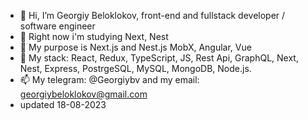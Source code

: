 - 👋 Hi, I’m Georgiy Beloklokov, front-end and fullstack developer / software engineer
- 👀 Right now i'm studying Next, Nest
- 🌱 My purpose is Next.js and Nest.js MobX, Angular, Vue
- 💞️ My stack: React, Redux, TypeScript, JS, Rest Api, GraphQL, Next, Nest, Express, PostrgeSQL, MySQL, MongoDB, Node.js.
- 📫 My telegram: @Georgiybv and my email: georgiybeloklokov@gmail.com
- updated 18-08-2023

<!---
GeorgiyBeloklokov/GeorgiyBeloklokov is a ✨ special ✨ repository because its `README.md` (this file) appears on your GitHub profile.
You can click the Preview link to take a look at your changes.
--->
